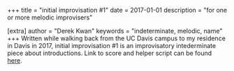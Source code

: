 +++
title = "initial improvisation #1"
date = 2017-01-01
description = "for one or more melodic improvisers"

[extra]
author = "Derek Kwan"
keywords = "indeterminate, melodic, name"
+++
Written while walking back from the UC Davis campus to my residence in Davis in 2017, initial improvisation #1 is an improvisatory intederminate piece about introductions. Link to score and helper script can be found [here](https://github.com/derekxkwan/initial_improv_1).
